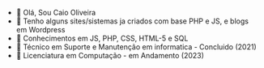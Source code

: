 - 👋 Olá, Sou Caio Oliveira
- 💞️ Tenho alguns sites/sistemas ja criados com base PHP e JS, e blogs em Wordpress
- 👀 Conhecimentos em JS, PHP, CSS, HTML-5 e SQL
- 🌱 Técnico em Suporte e Manutenção em informatica - Concluido (2021)
- 💞️ Licenciatura em Computação - em Andamento (2023)

<!---
Oliveira-PC/Oliveira-PC is a ✨ special ✨ repository because its `README.md` (this file) appears on your GitHub profile.
You can click the Preview link to take a look at your changes.
--->
